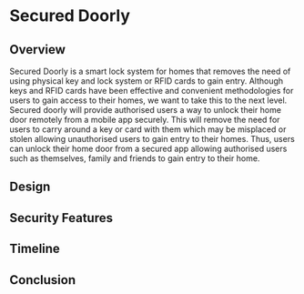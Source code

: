 # Secured Doorly

## Overview
Secured Doorly is a smart lock system for homes that removes the need of using physical key and lock system or RFID cards to gain entry. Although keys and RFID cards have been effective and convenient methodologies for users to gain access to their homes, we want to take this to the next level. Secured doorly will provide authorised users a way to unlock their home door remotely from a mobile app securely. This will remove the need for users to carry around a key or card with them which may be misplaced or stolen allowing unauthorised users to gain entry to their homes. Thus, users can unlock their home door from a secured app allowing authorised users such as themselves, family and friends to gain entry to their home.  

## Design

## Security Features

## Timeline

## Conclusion
